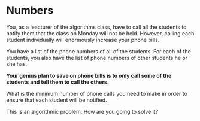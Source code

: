 # Numbers

You, as a leacturer of the algorithms class, have to call all the students to
notify them that the class on Monday will not be held. However, calling each
student individually will enormously increase your phone bills.

You have a list of the phone numbers of all of the students. For each of the
students, you also have the list of phone numbers of other students he or she
has. 

**Your genius plan to save on phone bills is to only call some of the
students and tell them to call the others.**

What is the minimum number of phone calls you need to make in order to ensure
that each student will be notified.

This is an algorithmic problem. How are you going to solve it?
